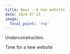 ```yaml
---
title: News - A new website
date: 2024-07-25
image:
  focal_point: 'top'
---
```


Underconstruction.

<!--more-->

Time for a new website
